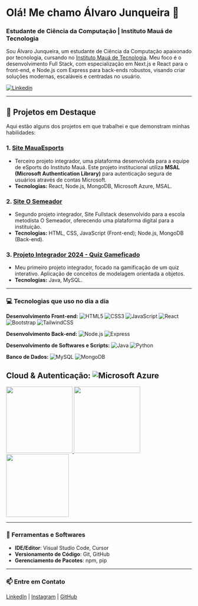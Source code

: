 # Olá! Me chamo Álvaro Junqueira 👋
### Estudante de Ciência da Computação | Instituto Mauá de Tecnologia

Sou Álvaro Junqueira, um estudante de Ciência da Computação apaixonado por tecnologia, cursando no [Instituto Mauá de Tecnologia](https://maua.br). Meu foco é o desenvolvimento Full Stack, com especialização em Next.js e React para o front-end, e Node.js com Express para back-ends robustos, visando criar soluções modernas, escaláveis e centradas no usuário.

[![Linkedin](https://img.shields.io/badge/LinkedIn-0077B5?style=for-the-badge&logo=linkedin&logoColor=white)](https://www.linkedin.com/in/alvaro-junqueira-16b58b277?utm_source=share&utm_campaign=share_via&utm_content=profile&utm_medium=android_app)

---

## 🚀 Projetos em Destaque

Aqui estão alguns dos projetos em que trabalhei e que demonstram minhas habilidades:

### 1. [Site MauaEsports](https://github.com/alvarojnq1/S3-Site-MauaEsports/tree/main)
* Terceiro projeto integrador, uma plataforma desenvolvida para a equipe de eSports do Instituto Mauá. Este projeto institucional utiliza **MSAL (Microsoft Authentication Library)** para autenticação segura de usuários através de contas Microsoft.
* **Tecnologias:** React, Node.js, MongoDB, Microsoft Azure, MSAL.

### 2. [Site O Semeador](https://github.com/alvarojnq1/O-Semeador-/tree/main)
* Segundo projeto integrador, Site Fullstack desenvolvido para a escola metodista O Semeador, oferecendo uma plataforma digital para a instituição.
* **Tecnologias:** HTML, CSS, JavaScript (Front-end); Node.js, MongoDB (Back-end).

### 3. [Projeto Integrador 2024 - Quiz Gameficado](https://github.com/alvarojnq1/projeto-integrador-2024.git)
* Meu primeiro projeto integrador, focado na gamificação de um quiz interativo. Aplicação de conceitos de modelagem orientada a objetos.
* **Tecnologias:** Java, MySQL.



---

### 💻 Tecnologias que uso no dia a dia

**Desenvolvimento Front-end:**
![HTML5](https://img.shields.io/badge/-HTML5-E34F26?style=for-the-badge&logo=html5&logoColor=white)
![CSS3](https://img.shields.io/badge/-CSS3-1572B6?style=for-the-badge&logo=css3)
![JavaScript](https://img.shields.io/badge/-JavaScript-F7DF1E?style=for-the-badge&logo=javascript&logoColor=black)
![React](https://img.shields.io/badge/-React-61DAFB?style=for-the-badge&logo=react&logoColor=black)
![Bootstrap](https://img.shields.io/badge/Bootstrap-563D7C?style=for-the-badge&logo=bootstrap&logoColor=white)
![TailwindCSS](https://img.shields.io/badge/-TailwindCSS-38B2AC?style=for-the-badge&logo=tailwindcss&logoColor=white)

**Desenvolvimento Back-end:**
![Node.js](https://img.shields.io/badge/-Node.js-339933?style=for-the-badge&logo=node.js&logoColor=white)
![Express](https://img.shields.io/badge/-Express.js-000000?style=for-the-badge&logo=express&logoColor=white)

**Desenvolvimento de Softwares e Scripts:**
![Java](https://img.shields.io/badge/-Java-007396?style=for-the-badge&logo=java)
![Python](https://img.shields.io/badge/-Python-3776AB?style=for-the-badge&logo=python&logoColor=white)

**Banco de Dados:**
![MySQL](https://img.shields.io/badge/-MySQL-4479A1?style=for-the-badge&logo=mysql&logoColor=white)
![MongoDB](https://img.shields.io/badge/-MongoDB-47A248?style=for-the-badge&logo=mongodb&logoColor=white)

**Cloud & Autenticação:**
![Microsoft Azure](https://img.shields.io/badge/Microsoft_Azure-0078D4?style=for-the-badge&logo=microsoft-azure&logoColor=white) 
---

<div>
  <a href="https://github.com/alvarojnq1">
    <img height="180em" src="https://github-readme-stats.vercel.app/api?username=alvarojnq1&show_icons=true&theme=tokyonight&include_all_commits=true"/>
  </a>
  <a href="https://github.com/alvarojnq1">
    <img height="180em" src="https://github-readme-stats.vercel.app/api/top-langs/?username=alvarojnq1&layout=compact&langs_count=16&theme=dark"/>
  </a>
  <a href="https://github.com/alvarojnq1">
    <img height="170em" src="https://streak-stats.demolab.com/?user=alvarojnq1&theme=dark"/>
  </a>
</div>

---

### 🔧 Ferramentas e Softwares

- **IDE/Editor**: Visual Studio Code, Cursor
- **Versionamento de Código**: Git, GitHub
- **Gerenciamento de Pacotes**: npm, pip

---

### 📫 Entre em Contato

[LinkedIn](https://www.linkedin.com/in/alvaro-junqueira-16b58b277?utm_source=share&utm_campaign=share_via&utm_content=profile&utm_medium=android_app) | [Instagram](https://instagram.com/alvarojnq) | [GitHub](https://github.com/alvarojnq1)
